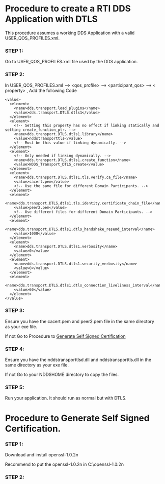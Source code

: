 # Procedure to create a RTI DDS Application with DTLS

This procedure assumes a working DDS Application with a valid USER_QOS_PROFILES.xml.

### STEP 1:
Go to USER_QOS_PROFILES.xml file used by the DDS application.


### STEP 2:
In USER_QOS_PROFILES.xml --> <qos_profile> --> <participant_qos> --> < property> , Add the following Code

  

```
<value>
  <element>
    <name>dds.transport.load_plugins</name>
    <value>dds.transport.DTLS.dtls1</value>
  </element>
  <element>
    <!-- Setting this property has no effect if linking statically and setting create_function_ptr. -->
    <name>dds.transport.DTLS.dtls1.library</name>
    <value>nddstransporttls</value>
    <!-- Must be this value if linking dynamically. -->
  </element>
  <element>
    <!-- Only needed if linking dynamically. -->
    <name>dds.transport.DTLS.dtls1.create_function</name>
    <value>NDDS_Transport_DTLS_create</value>
  </element>
  <element>
    <name>dds.transport.DTLS.dtls1.tls.verify.ca_file</name>
    <value>cacert.pem</value>
    <!-- Use the same file for different Domain Participants. -->
  </element>
  <element>
    <name>dds.transport.DTLS.dtls1.tls.identity.certificate_chain_file</name>
    <value>peer2.pem</value>
    <!-- Use different files for different Domain Participants. -->
  </element>
  <element>
    <name>dds.transport.DTLS.dtls1.dtls_handshake_resend_interval</name>
    <value>1000</value>
  </element>
  <element>
    <name>dds.transport.DTLS.dtls1.verbosity</name>
    <value>0</value>
  </element>
  <element>
    <name>dds.transport.DTLS.dtls1.security_verbosity</name>
    <value>0</value>
  </element>
  <element>
    <name>dds.transport.DTLS.dtls1.dtls_connection_liveliness_interval</name>
    <value>60</value>
  </element>
</value>
```


### STEP 3:
Ensure you have the cacert.pem and peer2.pem file in the same directory as your exe file.

If not Go to Procedure to [Generate Self Signed Certification](https://github.com/chuachongmo/RTIDDS/blob/main/DDS_531/SecureDDS.md#procedure-to-generate-self-signed-certification)

### STEP 4:
Ensure you have the nddstransporttlsd.dll and nddstransporttls.dll in the same directory as your exe file.

If not Go to your NDDSHOME directory to copy the files.

### STEP 5:
Run your application. It should run as normal but with DTLS.  

# Procedure to Generate Self Signed Certification.

### STEP 1:
Download and install openssl-1.0.2n

Recommend to put the openssl-1.0.2n in C:\openssl-1.0.2n

### STEP 2:


